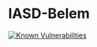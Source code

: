 # IASD-Belem

[![Known Vulnerabilities](https://snyk.io/test/github/allangrds/IASD-Belem/badge.svg?targetFile=package.json)](https://snyk.io/test/github/allangrds/IASD-Belem?targetFile=package.json)